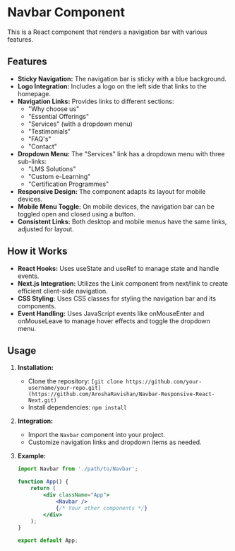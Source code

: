 # Navbar Component

This is a React component that renders a navigation bar with various features.

## Features

- **Sticky Navigation:** The navigation bar is sticky with a blue background.
- **Logo Integration:** Includes a logo on the left side that links to the homepage.
- **Navigation Links:** Provides links to different sections:
  - "Why choose us"
  - "Essential Offerings"
  - "Services" (with a dropdown menu)
  - "Testimonials"
  - "FAQ's"
  - "Contact"
- **Dropdown Menu:** The "Services" link has a dropdown menu with three sub-links:
  - "LMS Solutions"
  - "Custom e-Learning"
  - "Certification Programmes"
- **Responsive Design:** The component adapts its layout for mobile devices.
- **Mobile Menu Toggle:** On mobile devices, the navigation bar can be toggled open and closed using a button.
- **Consistent Links:** Both desktop and mobile menus have the same links, adjusted for layout.

## How it Works

- **React Hooks:** Uses useState and useRef to manage state and handle events.
- **Next.js Integration:** Utilizes the Link component from next/link to create efficient client-side navigation.
- **CSS Styling:** Uses CSS classes for styling the navigation bar and its components.
- **Event Handling:** Uses JavaScript events like onMouseEnter and onMouseLeave to manage hover effects and toggle the dropdown menu.

## Usage

1. **Installation:**
   - Clone the repository: `[git clone https://github.com/your-username/your-repo.git](https://github.com/AroshaRavishan/Navbar-Responsive-React-Next.git)`
   - Install dependencies: `npm install`

2. **Integration:**
   - Import the `Navbar` component into your project.
   - Customize navigation links and dropdown items as needed.

3. **Example:**

   ```jsx
   import Navbar from './path/to/Navbar';

   function App() {
       return (
           <div className="App">
               <Navbar />
               {/* Your other components */}
           </div>
       );
   }

   export default App;
